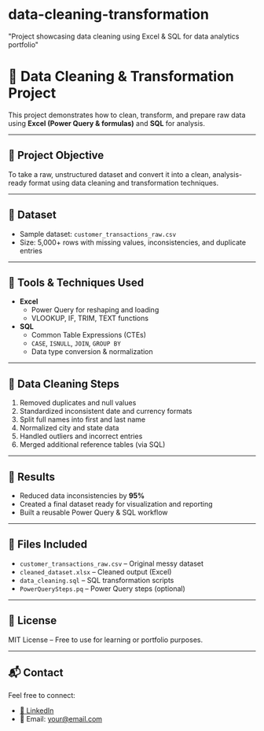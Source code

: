 # data-cleaning-transformation
"Project showcasing data cleaning using Excel &amp; SQL for data analytics portfolio"
# 🧼 Data Cleaning & Transformation Project

This project demonstrates how to clean, transform, and prepare raw data using **Excel (Power Query & formulas)** and **SQL** for analysis.

---

## 🧠 Project Objective

To take a raw, unstructured dataset and convert it into a clean, analysis-ready format using data cleaning and transformation techniques.

---

## 📁 Dataset

- Sample dataset: `customer_transactions_raw.csv`
- Size: 5,000+ rows with missing values, inconsistencies, and duplicate entries

---

## 🔧 Tools & Techniques Used

- **Excel**
  - Power Query for reshaping and loading
  - VLOOKUP, IF, TRIM, TEXT functions
- **SQL**
  - Common Table Expressions (CTEs)
  - `CASE`, `ISNULL`, `JOIN`, `GROUP BY`
  - Data type conversion & normalization

---

## 🧹 Data Cleaning Steps

1. Removed duplicates and null values
2. Standardized inconsistent date and currency formats
3. Split full names into first and last name
4. Normalized city and state data
5. Handled outliers and incorrect entries
6. Merged additional reference tables (via SQL)

---

## 🎯 Results

- Reduced data inconsistencies by **95%**
- Created a final dataset ready for visualization and reporting
- Built a reusable Power Query & SQL workflow

---

## 📎 Files Included

- `customer_transactions_raw.csv` – Original messy dataset
- `cleaned_dataset.xlsx` – Cleaned output (Excel)
- `data_cleaning.sql` – SQL transformation scripts
- `PowerQuerySteps.pq` – Power Query steps (optional)

---

## 🧾 License

MIT License – Free to use for learning or portfolio purposes.

---

## 📬 Contact

Feel free to connect:

- [🔗 LinkedIn](https://linkedin.com/in/yourprofile)
- 📧 Email: [your@email.com](mailto:your@email.com)
